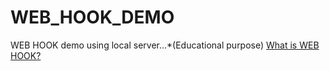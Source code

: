 # WEB_HOOK_DEMO
WEB HOOK demo using local server...*(Educational purpose)
[What is WEB HOOK?](https://www.redhat.com/en/topics/automation/what-is-a-webhook)

